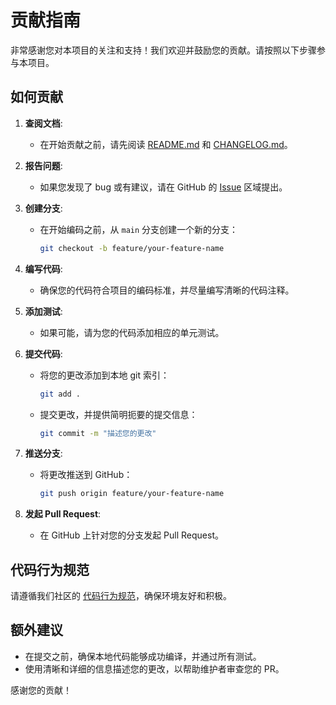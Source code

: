 # 贡献指南

非常感谢您对本项目的关注和支持！我们欢迎并鼓励您的贡献。请按照以下步骤参与本项目。

## 如何贡献

1. **查阅文档**:
   - 在开始贡献之前，请先阅读 [README.md](README.md) 和 [CHANGELOG.md](CHANGELOG.md)。
   
2. **报告问题**:
   - 如果您发现了 bug 或有建议，请在 GitHub 的 [Issue](https://github.com/您的用户名/您的项目/issues) 区域提出。

3. **创建分支**:
   - 在开始编码之前，从 `main` 分支创建一个新的分支：
     ```bash
     git checkout -b feature/your-feature-name
     ```

4. **编写代码**:
   - 确保您的代码符合项目的编码标准，并尽量编写清晰的代码注释。

5. **添加测试**:
   - 如果可能，请为您的代码添加相应的单元测试。

6. **提交代码**:
   - 将您的更改添加到本地 git 索引：
     ```bash
     git add .
     ```
   - 提交更改，并提供简明扼要的提交信息：
     ```bash
     git commit -m "描述您的更改"
     ```

7. **推送分支**:
   - 将更改推送到 GitHub：
     ```bash
     git push origin feature/your-feature-name
     ```

8. **发起 Pull Request**:
   - 在 GitHub 上针对您的分支发起 Pull Request。

## 代码行为规范

请遵循我们社区的 [代码行为规范](CODE_OF_CONDUCT.md)，确保环境友好和积极。

## 额外建议

- 在提交之前，确保本地代码能够成功编译，并通过所有测试。
- 使用清晰和详细的信息描述您的更改，以帮助维护者审查您的 PR。

感谢您的贡献！
